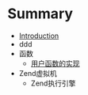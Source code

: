 # Summary

* [Introduction](README.md)
* ddd
* 函数
   * [用户函数的实现](yong_hu_han_shu_de_shi_xian.md)
* Zend虚拟机
   * Zend执行引擎

